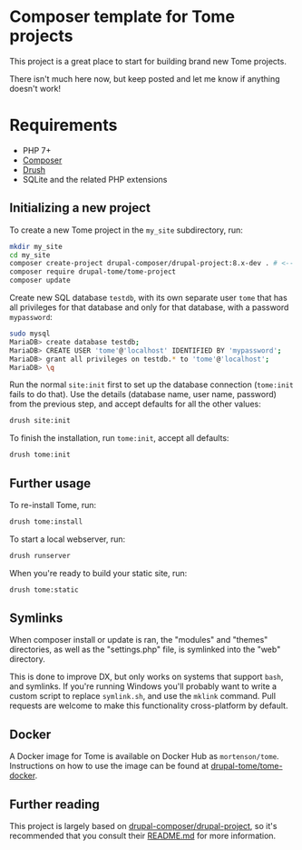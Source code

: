 # Composer template for Tome projects

This project is a great place to start for building brand new Tome projects.

There isn't much here now, but keep posted and let me know if anything doesn't
work!

# Requirements

- PHP 7+
- [Composer](https://getcomposer.org/)
- [Drush](https://github.com/drush-ops/drush-launcher#installation---phar)
- SQLite and the related PHP extensions

## Initializing a new project

To create a new Tome project in the `my_site` subdirectory, run:

```bash
mkdir my_site
cd my_site
composer create-project drupal-composer/drupal-project:8.x-dev . # <-- the dot at the end means current directory
composer require drupal-tome/tome-project
composer update
```

Create new SQL database `testdb`, with its own separate user `tome` that has all privileges for that database and only for that database, with a password `mypassword`:

```bash
sudo mysql
MariaDB> create database testdb;
MariaDB> CREATE USER 'tome'@'localhost' IDENTIFIED BY 'mypassword';
MariaDB> grant all privileges on testdb.* to 'tome'@'localhost';
MariaDB> \q
```

Run the normal `site:init` first to set up the database connection (`tome:init` fails to do that). Use the details (database name, user name, password) from the previous step, and accept defaults for all the other values:

```bash
drush site:init
```

To finish the installation, run `tome:init`, accept all defaults:

```bash
drush tome:init
```

## Further usage

To re-install Tome, run:

```bash
drush tome:install
```

To start a local webserver, run:

```bash
drush runserver
```

When you're ready to build your static site, run:

```bash
drush tome:static
```

## Symlinks

When composer install or update is ran, the "modules" and "themes" directories,
as well as the "settings.php" file, is symlinked into the "web" directory.

This is done to improve DX, but only works on systems that support `bash`, and
symlinks. If you're running Windows you'll probably want to write a custom
script to replace `symlink.sh`, and use the `mklink` command. Pull requests are
welcome to make this functionality cross-platform by default.

## Docker

A Docker image for Tome is available on Docker Hub as `mortenson/tome`.
Instructions on how to use the image can be found at [drupal-tome/tome-docker].

## Further reading

This project is largely based on [drupal-composer/drupal-project], so it's
recommended that you consult their [README.md] for more information.

[drupal-composer/drupal-project]: https://github.com/drupal-composer/drupal-project
[README.md]: https://github.com/drupal-composer/drupal-project/blob/8.x/README.md
[drupal-tome/tome-docker]: https://github.com/drupal-tome/tome-docker
